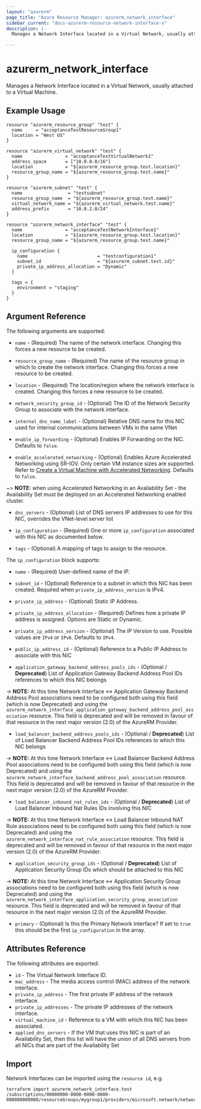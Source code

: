 ```yaml
---
layout: "azurerm"
page_title: "Azure Resource Manager: azurerm_network_interface"
sidebar_current: "docs-azurerm-resource-network-interface-x"
description: |-
  Manages a Network Interface located in a Virtual Network, usually attached to a Virtual Machine.

---
```


# azurerm_network_interface

Manages a Network Interface located in a Virtual Network, usually attached to a Virtual Machine.

## Example Usage

```hcl
resource "azurerm_resource_group" "test" {
  name     = "acceptanceTestResourceGroup1"
  location = "West US"
}

resource "azurerm_virtual_network" "test" {
  name                = "acceptanceTestVirtualNetwork1"
  address_space       = ["10.0.0.0/16"]
  location            = "${azurerm_resource_group.test.location}"
  resource_group_name = "${azurerm_resource_group.test.name}"
}

resource "azurerm_subnet" "test" {
  name                 = "testsubnet"
  resource_group_name  = "${azurerm_resource_group.test.name}"
  virtual_network_name = "${azurerm_virtual_network.test.name}"
  address_prefix       = "10.0.2.0/24"
}

resource "azurerm_network_interface" "test" {
  name                = "acceptanceTestNetworkInterface1"
  location            = "${azurerm_resource_group.test.location}"
  resource_group_name = "${azurerm_resource_group.test.name}"

  ip_configuration {
    name                          = "testconfiguration1"
    subnet_id                     = "${azurerm_subnet.test.id}"
    private_ip_address_allocation = "Dynamic"
  }

  tags = {
    environment = "staging"
  }
}
```

## Argument Reference

The following arguments are supported:

* `name` - (Required) The name of the network interface. Changing this forces a new resource to be created.

* `resource_group_name` - (Required) The name of the resource group in which to create the network interface. Changing this forces a new resource to be created.

* `location` - (Required) The location/region where the network interface is created. Changing this forces a new resource to be created.

* `network_security_group_id` - (Optional) The ID of the Network Security Group to associate with the network interface.

* `internal_dns_name_label` - (Optional) Relative DNS name for this NIC used for internal communications between VMs in the same VNet

* `enable_ip_forwarding` - (Optional) Enables IP Forwarding on the NIC. Defaults to `false`.

* `enable_accelerated_networking` - (Optional) Enables Azure Accelerated Networking using SR-IOV. Only certain VM instance sizes are supported. Refer to [Create a Virtual Machine with Accelerated Networking](https://docs.microsoft.com/en-us/azure/virtual-network/create-vm-accelerated-networking-cli). Defaults to `false`.

~> **NOTE:** when using Accelerated Networking in an Availability Set - the Availability Set must be deployed on an Accelerated Networking enabled cluster.

* `dns_servers` - (Optional) List of DNS servers IP addresses to use for this NIC, overrides the VNet-level server list

* `ip_configuration` - (Required) One or more `ip_configuration` associated with this NIC as documented below.

* `tags` - (Optional) A mapping of tags to assign to the resource.

The `ip_configuration` block supports:

* `name` - (Required) User-defined name of the IP.

* `subnet_id` - (Optional) Reference to a subnet in which this NIC has been created. Required when `private_ip_address_version` is IPv4.

* `private_ip_address` - (Optional) Static IP Address.

* `private_ip_address_allocation` - (Required) Defines how a private IP address is assigned. Options are Static or Dynamic.

* `private_ip_address_version` - (Optional) The IP Version to use. Possible values are `IPv4` or `IPv6`. Defaults to `IPv4`.

* `public_ip_address_id` - (Optional) Reference to a Public IP Address to associate with this NIC

* `application_gateway_backend_address_pools_ids` - (Optional / **Deprecated**) List of Application Gateway Backend Address Pool IDs references to which this NIC belongs

-> **NOTE:** At this time Network Interface <-> Application Gateway Backend Address Pool associations need to be configured both using this field (which is now Deprecated) and using the `azurerm_network_interface_application_gateway_backend_address_pool_association` resource. This field is deprecated and will be removed in favour of that resource in the next major version (2.0) of the AzureRM Provider.

* `load_balancer_backend_address_pools_ids` - (Optional / **Deprecated**) List of Load Balancer Backend Address Pool IDs references to which this NIC belongs

-> **NOTE:** At this time Network Interface <-> Load Balancer Backend Address Pool associations need to be configured both using this field (which is now Deprecated) and using the `azurerm_network_interface_backend_address_pool_association` resource. This field is deprecated and will be removed in favour of that resource in the next major version (2.0) of the AzureRM Provider.

* `load_balancer_inbound_nat_rules_ids` - (Optional / **Deprecated**) List of Load Balancer Inbound Nat Rules IDs involving this NIC

-> **NOTE:** At this time Network Interface <-> Load Balancer Inbound NAT Rule associations need to be configured both using this field (which is now Deprecated) and using the `azurerm_network_interface_nat_rule_association` resource. This field is deprecated and will be removed in favour of that resource in the next major version (2.0) of the AzureRM Provider.

* `application_security_group_ids` - (Optional / **Deprecated**) List of Application Security Group IDs which should be attached to this NIC

-> **NOTE:** At this time Network Interface <-> Application Security Group associations need to be configured both using this field (which is now Deprecated) and using the `azurerm_network_interface_application_security_group_association` resource. This field is deprecated and will be removed in favour of that resource in the next major version (2.0) of the AzureRM Provider.

* `primary` - (Optional) Is this the Primary Network Interface? If set to `true` this should be the first `ip_configuration` in the array.

## Attributes Reference

The following attributes are exported:

* `id` - The Virtual Network Interface ID.
* `mac_address` - The media access control (MAC) address of the network interface.
* `private_ip_address` - The first private IP address of the network interface.
* `private_ip_addresses` - The private IP addresses of the network interface.
* `virtual_machine_id` - Reference to a VM with which this NIC has been associated.
* `applied_dns_servers` - If the VM that uses this NIC is part of an Availability Set, then this list will have the union of all DNS servers from all NICs that are part of the Availability Set

## Import

Network Interfaces can be imported using the `resource id`, e.g.

```shell
terraform import azurerm_network_interface.test /subscriptions/00000000-0000-0000-0000-000000000000/resourceGroups/mygroup1/providers/microsoft.network/networkInterfaces/nic1
```
